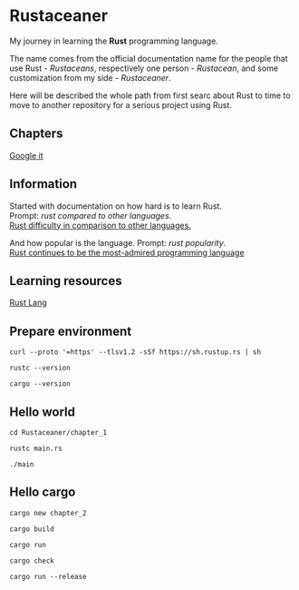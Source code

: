 # Rustaceaner

My journey in learning the **Rust** programming language.

The name comes from the official documentation name for the people that use Rust - *Rustaceans*, respectively one person - *Rustacean*, and some customization from my side - *Rustaceaner*.

Here will be described the whole path from first searc about Rust to time to move to another repository for a serious project using Rust.

## Chapters
[Google it](#information)

## Information
Started with documentation on how hard is to learn Rust.\
Prompt: *rust compared to other languages*.\
[Rust difficulty in comparison to other languages.](https://www.reddit.com/r/rust/comments/op2r7e/rust_difficulty_in_comparison_to_other_languages/?rdt=40201)

And how popular is the language.
Prompt: *rust popularity*.\
[Rust continues to be the most-admired programming language](https://www.reddit.com/r/rust/comments/1eb55ab/rust_continues_to_be_the_mostadmired_programming/)

## Learning resources
[Rust Lang](https://doc.rust-lang.org/book/title-page.html)

## Prepare environment

```
curl --proto '=https' --tlsv1.2 -sSf https://sh.rustup.rs | sh
```

```
rustc --version
```
```
cargo --version
```

## Hello world
```
cd Rustaceaner/chapter_1 
```
```
rustc main.rs 
```
```
./main 
```

## Hello cargo
```
cargo new chapter_2
```
```
cargo build
```
```
cargo run
```
```
cargo check
```
```
cargo run --release
```
